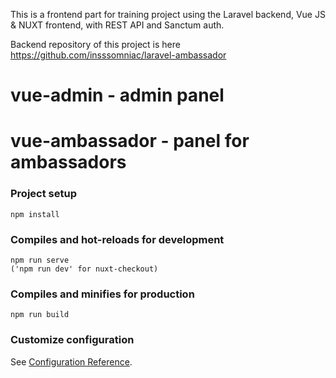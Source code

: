 This is a frontend part for training project using the Laravel backend, Vue JS & NUXT frontend, with REST API and Sanctum auth.

Backend repository of this project is here https://github.com/insssomniac/laravel-ambassador

# vue-admin - admin panel
# vue-ambassador - panel for ambassadors

### Project setup
```
npm install
```

### Compiles and hot-reloads for development
```
npm run serve
('npm run dev' for nuxt-checkout)
```

### Compiles and minifies for production
```
npm run build
```

### Customize configuration
See [Configuration Reference](https://cli.vuejs.org/config/).
